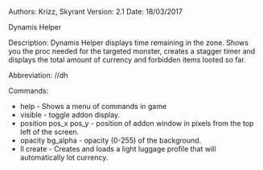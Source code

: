 Authors: Krizz, Skyrant
Version: 2.1
Date: 18/03/2017

Dynamis Helper

Description:
Dynamis Helper displays time remaining in the zone. Shows you the proc needed for the targeted monster, creates a stagger timer and displays the total amount of currency and forbidden items looted so far.

Abbreviation: //dh

Commands:
* help - Shows a menu of commands in game
* visible - toggle addon display.
* position pos_x pos_y - position of addon window in pixels from the top left of the screen.
* opacity bg_alpha - opacity (0-255) of the background.
* ll create - Creates and loads a light luggage profile that will automatically lot currency.
